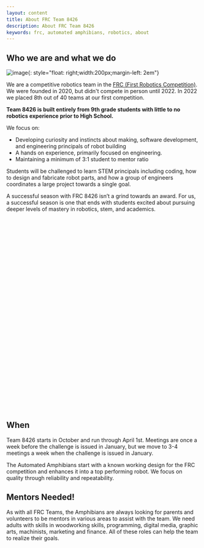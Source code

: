 ```yaml
---
layout: content
title: About FRC Team 8426 
description: About FRC Team 8426 
keywords: frc, automated amphibians, robotics, about
---
```

## Who we are and what we do

![image]({{site.baseurl}}/assets/centered-logo-trimmed.jpg){: style="float: right;width:200px;margin-left: 2em"}

We are a competitive robotics team in the [FRC (First Robotics Competition)](https://www.firstinspires.org/robotics/frc). We were founded in 2020, but didn't compete in person until 2022. In 2022 we placed 8th out of 40 teams at our first competition. 

**Team 8426 is built entirely from 9th grade students with little to no robotics experience prior to High School.** 

We focus on:
* Developing curiosity and instincts about making, software development, and engineering principals of robot building
* A hands on experience, primarily focused on engineering.
* Maintaining a minimum of 3:1 student to mentor ratio

Students will be challenged to learn STEM principals including coding, how to design and fabricate robot parts, and how a group of engineers coordinates a large project towards a single goal. 

A successful season with FRC 8426 isn’t a grind towards an award. For us, a successful season is one that ends with students excited about pursuing deeper levels of mastery in robotics, stem, and academics.

<div style="position: relative; width: 100%; height: 500px;">
  <img src="assets/centered-logo-trimmed.jpg" style="position: absolute; top: 0; left: 0; opacity: 1; animation: fade 5s infinite;" />
  <img src="assets/charged-up-logo.jpg" style="position: absolute; top: 0; left: 0; opacity: 0; animation: fade 5s infinite;" />
  <img src="assets/team-pic.jpg" style="position: absolute; top: 0; left: 0; opacity: 0; animation: fade 5s infinite;" />
  <img src="assets/Robotplacingcone.jpg" style="position: absolute; top: 0; left: 0; opacity: 0; animation: fade 5s infinite;" />
</div>

<style>
@keyframes fade {
  0% {
    opacity: 1;
  }
  20% {
    opacity: 0;
  }
  80% {
    opacity: 0;
  }
  100% {
    opacity: 1;
  }
}
</style>


## When 
Team 8426 starts in October and run through April 1st. Meetings are once a week before the challenge is issued in January, but we move to 3-4 meetings a week when the challenge is issued in January.

The Automated Amphibians start with a known working design for the FRC competition and enhances it into a top performing robot. We focus on quality through reliability and repeatability.

## Mentors Needed!
As with all FRC Teams, the Amphibians are always looking for parents and volunteers to be mentors in various areas to assist with the team. We need adults with skills in woodworking skills, programming, digital media, graphic arts, machinists, marketing and finance. All of these roles can help the team to realize their goals.
